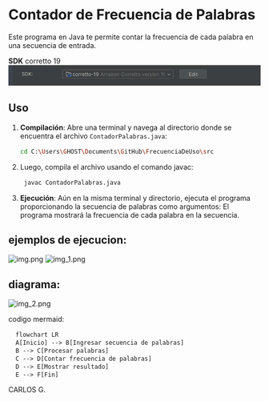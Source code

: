 # Contador de Frecuencia de Palabras

Este programa en Java te permite contar la frecuencia de cada palabra en una secuencia de entrada.


**SDK** corretto 19
![img.png](img.png)

## Uso

1. **Compilación**: Abre una terminal y navega al directorio donde se encuentra el archivo `ContadorPalabras.java`:

   ```bash
   cd C:\Users\GHOST\Documents\GitHub\FrecuenciaDeUso\src

2. Luego, compila el archivo usando el comando javac:

   ```bash
    javac ContadorPalabras.java

3. **Ejecución**: Aún en la misma terminal y directorio, ejecuta el programa proporcionando la secuencia de palabras como argumentos:
El programa mostrará la frecuencia de cada palabra en la secuencia.

## ejemplos de ejecucion:

![img.png](src/img/img.png)
![img_1.png](src/img/img_1.png)

## diagrama:
![img_2.png](src/img/img_3.png)

codigo mermaid:

      flowchart LR
      A[Inicio] --> B[Ingresar secuencia de palabras]
      B --> C[Procesar palabras]
      C --> D[Contar frecuencia de palabras]
      D --> E[Mostrar resultado]
      E --> F[Fin]


CARLOS G.